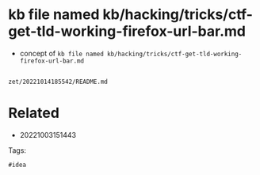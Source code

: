 # kb file named kb/hacking/tricks/ctf-get-tld-working-firefox-url-bar.md

- concept of `kb file named kb/hacking/tricks/ctf-get-tld-working-firefox-url-bar.md`

```
```

` zet/20221014185542/README.md `

# Related

- 20221003151443

Tags:

    #idea
